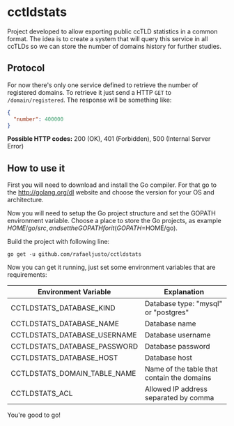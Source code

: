 cctldstats
==========

Project developed to allow exporting public ccTLD statistics in a common format. The idea is to create a system that will query this service in all ccTLDs so we can store the number of domains history for further studies.

Protocol
--------

For now there's only one service defined to retrieve the number of registered domains. To retrieve it just send a HTTP `GET` to `/domain/registered`. The response will be something like:

```json
{
  "number": 400000
}
```

**Possible HTTP codes:** 200 (OK), 401 (Forbidden), 500 (Internal Server Error)

How to use it
-------------

First you will need to download and install the Go compiler. For that go to the http://golang.org/dl website and choose the version for your OS and architecture.

Now you will need to setup the Go project structure and set the GOPATH environment variable. Choose a place to store the Go projects, as example $HOME/go/src, and set the GOPATH for it (GOPATH=$HOME/go).

Build the project with following line:

    go get -u github.com/rafaeljusto/cctldstats

Now you can get it running, just set some environment variables that are requirements:

  Environment Variable         | Explanation
  ---------------------------- | ------------------------------------------
  CCTLDSTATS_DATABASE_KIND     | Database type: "mysql" or "postgres"
  CCTLDSTATS_DATABASE_NAME     | Database name
  CCTLDSTATS_DATABASE_USERNAME | Database username
  CCTLDSTATS_DATABASE_PASSWORD | Database password
  CCTLDSTATS_DATABASE_HOST     | Database host
  CCTLDSTATS_DOMAIN_TABLE_NAME | Name of the table that contain the domains
  CCTLDSTATS_ACL               | Allowed IP address separated by comma

You're good to go!

